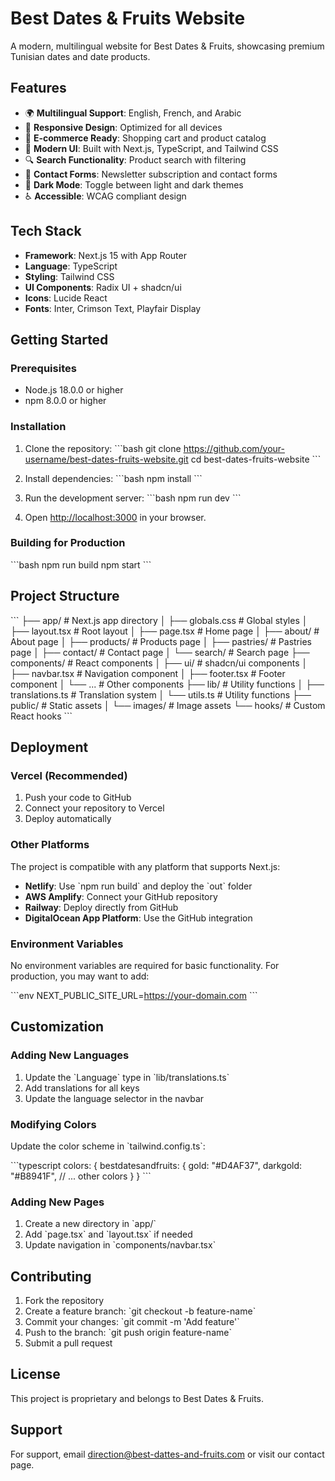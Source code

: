 # Best Dates & Fruits Website

A modern, multilingual website for Best Dates & Fruits, showcasing premium Tunisian dates and date products.

## Features

- 🌍 **Multilingual Support**: English, French, and Arabic
- 📱 **Responsive Design**: Optimized for all devices
- 🛒 **E-commerce Ready**: Shopping cart and product catalog
- 🎨 **Modern UI**: Built with Next.js, TypeScript, and Tailwind CSS
- 🔍 **Search Functionality**: Product search with filtering
- 📧 **Contact Forms**: Newsletter subscription and contact forms
- 🌙 **Dark Mode**: Toggle between light and dark themes
- ♿ **Accessible**: WCAG compliant design

## Tech Stack

- **Framework**: Next.js 15 with App Router
- **Language**: TypeScript
- **Styling**: Tailwind CSS
- **UI Components**: Radix UI + shadcn/ui
- **Icons**: Lucide React
- **Fonts**: Inter, Crimson Text, Playfair Display

## Getting Started

### Prerequisites

- Node.js 18.0.0 or higher
- npm 8.0.0 or higher

### Installation

1. Clone the repository:
\`\`\`bash
git clone https://github.com/your-username/best-dates-fruits-website.git
cd best-dates-fruits-website
\`\`\`

2. Install dependencies:
\`\`\`bash
npm install
\`\`\`

3. Run the development server:
\`\`\`bash
npm run dev
\`\`\`

4. Open [http://localhost:3000](http://localhost:3000) in your browser.

### Building for Production

\`\`\`bash
npm run build
npm start
\`\`\`

## Project Structure

\`\`\`
├── app/                    # Next.js app directory
│   ├── globals.css        # Global styles
│   ├── layout.tsx         # Root layout
│   ├── page.tsx          # Home page
│   ├── about/            # About page
│   ├── products/         # Products page
│   ├── pastries/         # Pastries page
│   ├── contact/          # Contact page
│   └── search/           # Search page
├── components/            # React components
│   ├── ui/               # shadcn/ui components
│   ├── navbar.tsx        # Navigation component
│   ├── footer.tsx        # Footer component
│   └── ...               # Other components
├── lib/                  # Utility functions
│   ├── translations.ts   # Translation system
│   └── utils.ts         # Utility functions
├── public/               # Static assets
│   └── images/          # Image assets
└── hooks/               # Custom React hooks
\`\`\`

## Deployment

### Vercel (Recommended)

1. Push your code to GitHub
2. Connect your repository to Vercel
3. Deploy automatically

### Other Platforms

The project is compatible with any platform that supports Next.js:

- **Netlify**: Use \`npm run build\` and deploy the \`out\` folder
- **AWS Amplify**: Connect your GitHub repository
- **Railway**: Deploy directly from GitHub
- **DigitalOcean App Platform**: Use the GitHub integration

### Environment Variables

No environment variables are required for basic functionality. For production, you may want to add:

\`\`\`env
NEXT_PUBLIC_SITE_URL=https://your-domain.com
\`\`\`

## Customization

### Adding New Languages

1. Update the \`Language\` type in \`lib/translations.ts\`
2. Add translations for all keys
3. Update the language selector in the navbar

### Modifying Colors

Update the color scheme in \`tailwind.config.ts\`:

\`\`\`typescript
colors: {
  bestdatesandfruits: {
    gold: "#D4AF37",
    darkgold: "#B8941F",
    // ... other colors
  }
}
\`\`\`

### Adding New Pages

1. Create a new directory in \`app/\`
2. Add \`page.tsx\` and \`layout.tsx\` if needed
3. Update navigation in \`components/navbar.tsx\`

## Contributing

1. Fork the repository
2. Create a feature branch: \`git checkout -b feature-name\`
3. Commit your changes: \`git commit -m 'Add feature'\`
4. Push to the branch: \`git push origin feature-name\`
5. Submit a pull request

## License

This project is proprietary and belongs to Best Dates & Fruits.

## Support

For support, email direction@best-dattes-and-fruits.com or visit our contact page.
